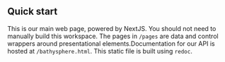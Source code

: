 ## Quick start

This is our main web page, powered by NextJS. You should not need to manually build this workspace. The pages in `/pages` are data and control wrappers around presentational elements.Documentation for our API is hosted at `/bathysphere.html`. This static file is built using `redoc`.